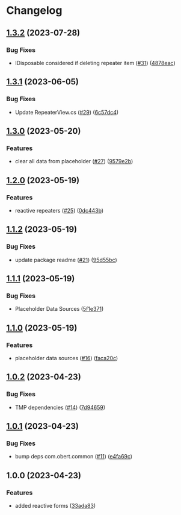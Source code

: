 # Changelog

## [1.3.2](https://github.com/martin-obert/unity-plugins-ui/compare/v1.3.1...v1.3.2) (2023-07-28)


### Bug Fixes

* IDisposable considered if deleting repeater item ([#31](https://github.com/martin-obert/unity-plugins-ui/issues/31)) ([4878eac](https://github.com/martin-obert/unity-plugins-ui/commit/4878eac6b707d24dfb5d79f4bc4d60d58c47024d))

## [1.3.1](https://github.com/martin-obert/unity-plugins-ui/compare/v1.3.0...v1.3.1) (2023-06-05)


### Bug Fixes

* Update RepeaterView.cs ([#29](https://github.com/martin-obert/unity-plugins-ui/issues/29)) ([6c57dc4](https://github.com/martin-obert/unity-plugins-ui/commit/6c57dc42ba80371a4df242046e495a62e3a44b34))

## [1.3.0](https://github.com/martin-obert/unity-plugins-ui/compare/v1.2.0...v1.3.0) (2023-05-20)


### Features

* clear all data from placeholder ([#27](https://github.com/martin-obert/unity-plugins-ui/issues/27)) ([9579e2b](https://github.com/martin-obert/unity-plugins-ui/commit/9579e2b7e708eff3fe574e03a462eb8021e5ffac))

## [1.2.0](https://github.com/martin-obert/unity-plugins-ui/compare/v1.1.2...v1.2.0) (2023-05-19)


### Features

* reactive repeaters ([#25](https://github.com/martin-obert/unity-plugins-ui/issues/25)) ([0dc443b](https://github.com/martin-obert/unity-plugins-ui/commit/0dc443b2b88ca67b19641372f6e2649d60339966))

## [1.1.2](https://github.com/martin-obert/unity-plugins-ui/compare/v1.1.1...v1.1.2) (2023-05-19)


### Bug Fixes

* update package readme ([#21](https://github.com/martin-obert/unity-plugins-ui/issues/21)) ([95d55bc](https://github.com/martin-obert/unity-plugins-ui/commit/95d55bcbf75a96c13e89511960b924a6bad310b4))

## [1.1.1](https://github.com/martin-obert/unity-plugins-ui/compare/v1.1.0...v1.1.1) (2023-05-19)


### Bug Fixes

* Placeholder Data Sources ([5f1e371](https://github.com/martin-obert/unity-plugins-ui/commit/5f1e371d435d437dc78051fd6a4865f495d49da2))

## [1.1.0](https://github.com/martin-obert/unity-plugins-ui/compare/v1.0.2...v1.1.0) (2023-05-19)


### Features

* placeholder data sources ([#16](https://github.com/martin-obert/unity-plugins-ui/issues/16)) ([faca20c](https://github.com/martin-obert/unity-plugins-ui/commit/faca20cae6653289419f72d10486d442b9224c90))

## [1.0.2](https://github.com/martin-obert/unity-plugins-ui/compare/v1.0.1...v1.0.2) (2023-04-23)


### Bug Fixes

* TMP dependencies ([#14](https://github.com/martin-obert/unity-plugins-ui/issues/14)) ([7d94659](https://github.com/martin-obert/unity-plugins-ui/commit/7d946591aa56505dedac02ffc8d095e3bcf29c52))

## [1.0.1](https://github.com/martin-obert/unity-plugins-ui/compare/v1.0.0...v1.0.1) (2023-04-23)


### Bug Fixes

* bump deps com.obert.common ([#11](https://github.com/martin-obert/unity-plugins-ui/issues/11)) ([e4fa69c](https://github.com/martin-obert/unity-plugins-ui/commit/e4fa69cbb3394cbc99e9d1df8eb4209981c156a4))

## 1.0.0 (2023-04-23)


### Features

* added reactive forms ([33ada83](https://github.com/martin-obert/unity-plugins-ui/commit/33ada83b19de6c5204127eea8201f140678b2633))
